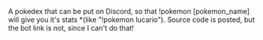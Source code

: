 A pokedex that can be put on Discord, so that !pokemon [pokemon_name] will give you it's stats *(like "!pokemon lucario").
Source code is posted, but the bot link is not, since I can't do that!
